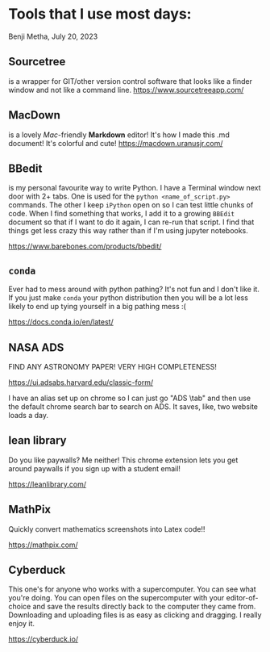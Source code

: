 # Tools that I use most days:

Benji Metha,
July 20, 2023

## Sourcetree

is a wrapper for GIT/other version control software that looks like a finder window and not like a command line. 
<https://www.sourcetreeapp.com/>

## MacDown

is a lovely *Mac*-friendly **Markdown** editor! It's how I made this .md document! It's colorful and cute!
<https://macdown.uranusjr.com/>

## BBedit

is my personal favourite way to write Python. I have a Terminal window next door with 2+ tabs. One is used for the `python <name_of_script.py>` commands. The other I keep `iPython` open on so I can test little chunks of code. When I find something that works, I add it to a growing `BBEdit` document so that if I want to do it again, I can re-run that script. I find that things get less crazy this way rather than if I'm using jupyter notebooks.

<https://www.barebones.com/products/bbedit/>

## `conda`

Ever had to mess around with python pathing? It's not fun and I don't like it. If you just make `conda` your python distribution then you will be a lot less likely to end up tying yourself in a big pathing mess :(

<https://docs.conda.io/en/latest/>

## NASA ADS

FIND ANY ASTRONOMY PAPER! VERY HIGH COMPLETENESS!

<https://ui.adsabs.harvard.edu/classic-form/>

I have an alias set up on chrome so I can just go "ADS \tab" and then use the default chrome search bar to search on ADS. It saves, like, two website loads a day. 

## lean library

Do you like paywalls? Me neither! This chrome extension lets you get around paywalls if you sign up with a student email!

<https://leanlibrary.com/>

## MathPix

Quickly convert mathematics screenshots into Latex code!!

<https://mathpix.com/>

## Cyberduck

This one's for anyone who works with a supercomputer. You can see what you're doing. You can open files on the supercomputer with your editor-of-choice and save the results directly back to the computer they came from. Downloading and uploading files is as easy as clicking and dragging. I really enjoy it.

<https://cyberduck.io/>
